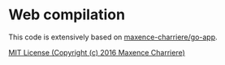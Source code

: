 # Web compilation

This code is extensively based on [maxence-charriere/go-app](https://github.com/maxence-charriere/go-app).

[MIT License (Copyright (c) 2016 Maxence Charriere)](https://github.com/maxence-charriere/go-app/blob/master/LICENSE)